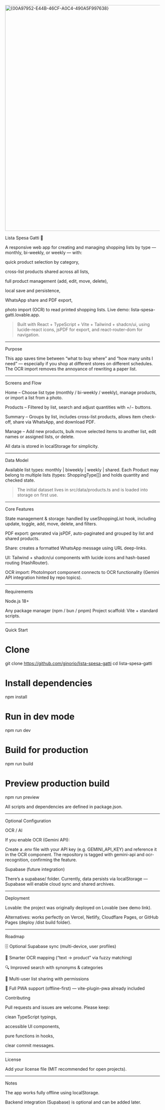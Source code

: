 
<img width="927" height="736" alt="{00A97952-E44B-46CF-A0C4-490A5F997638}" src="https://github.com/user-attachments/assets/1c80e4ee-0ed0-487b-b611-f915e99353d5" />


Lista Spesa Gatti 🐾

A responsive web app for creating and managing shopping lists by type — monthly, bi-weekly, or weekly — with:

quick product selection by category,

cross-list products shared across all lists,

full product management (add, edit, move, delete),

local save and persistence,

WhatsApp share and PDF export,

photo import (OCR) to read printed shopping lists.
Live demo: lista-spesa-gatti.lovable.app.


> Built with React + TypeScript + Vite + Tailwind + shadcn/ui, using lucide-react icons, jsPDF for export, and react-router-dom for navigation.




---

Purpose

This app saves time between “what to buy where” and “how many units I need” — especially if you shop at different stores on different schedules. The OCR import removes the annoyance of rewriting a paper list.


---

Screens and Flow

Home – Choose list type (monthly / bi-weekly / weekly), manage products, or import a list from a photo.

Products – Filtered by list, search and adjust quantities with +/− buttons.

Summary – Groups by list, includes cross-list products, allows item check-off, share via WhatsApp, and download PDF.

Manage – Add new products, bulk move selected items to another list, edit names or assigned lists, or delete.


All data is stored in localStorage for simplicity.


---

Data Model

Available list types: monthly | biweekly | weekly | shared.
Each Product may belong to multiple lists (types: ShoppingType[]) and holds quantity and checked state.

> The initial dataset lives in src/data/products.ts and is loaded into storage on first use.




---

Core Features

State management & storage: handled by useShoppingList hook, including update, toggle, add, move, delete, and filters.

PDF export: generated via jsPDF, auto-paginated and grouped by list and shared products.

Share: creates a formatted WhatsApp message using URL deep-links.

UI: Tailwind + shadcn/ui components with lucide icons and hash-based routing (HashRouter).

OCR import: PhotoImport component connects to OCR functionality (Gemini API integration hinted by repo topics).



---

Requirements

Node.js 18+

Any package manager (npm / bun / pnpm)
Project scaffold: Vite + standard scripts.



---

Quick Start

# Clone
git clone https://github.com/ginorio/lista-spesa-gatti
cd lista-spesa-gatti

# Install dependencies
npm install

# Run in dev mode
npm run dev

# Build for production
npm run build

# Preview production build
npm run preview

All scripts and dependencies are defined in package.json.


---

Optional Configuration

OCR / AI

If you enable OCR (Gemini API):

Create a .env file with your API key (e.g. GEMINI_API_KEY) and reference it in the OCR component.
The repository is tagged with gemini-api and ocr-recognition, confirming the feature.


Supabase (future integration)

There’s a supabase/ folder.
Currently, data persists via localStorage — Supabase will enable cloud sync and shared archives.


---

Deployment

Lovable: the project was originally deployed on Lovable (see demo link).

Alternatives: works perfectly on Vercel, Netlify, Cloudflare Pages, or GitHub Pages (deploy /dist build folder).



---

Roadmap

🗄️ Optional Supabase sync (multi-device, user profiles)

🧠 Smarter OCR mapping (“text → product” via fuzzy matching)

🔍 Improved search with synonyms & categories

👥 Multi-user list sharing with permissions

📱 Full PWA support (offline-first) — vite-plugin-pwa already included


Contributing

Pull requests and issues are welcome. Please keep:

clean TypeScript typings,

accessible UI components,

pure functions in hooks,

clear commit messages.



---

License

Add your license file (MIT recommended for open projects).


---

Notes

The app works fully offline using localStorage.

Backend integration (Supabase) is optional and can be added later.
